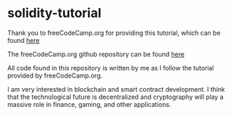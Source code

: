 # solidity-tutorial

Thank you to freeCodeCamp.org for providing this tutorial, which can be found [here](https://www.youtube.com/watch?v=M576WGiDBdQ&ab_channel=freeCodeCamp.org)

The freeCodeCamp.org github repository can be found [here](https://github.com/smartcontractkit/full-blockchain-solidity-course-py#lesson-1-welcome-to-remix-simple-storage)

All code found in this repository is written by me as I follow the tutorial provided by freeCodeCamp.org.

I am very interested in blockchain and smart contract development. I think that the technological future is decentralized and cryptography will play a massive role in finance, gaming, and other applications.   

